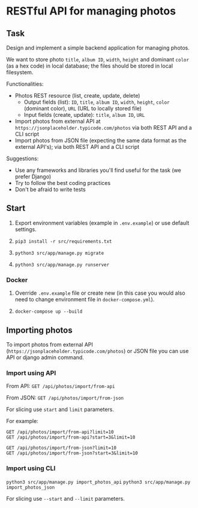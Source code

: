 # RESTful API for managing photos
## Task
Design and implement a simple backend application for managing photos.

We want to store photo `title`, `album ID`, `width`, `height` and dominant `color` (as a hex code) in local database; the files should be stored in local filesystem.

Functionalities:
- Photos REST resource (list, create, update, delete)
    - Output fields (list): `ID`, `title`, `album ID`, `width`, `height`, `color` (dominant color), `URL` (URL to locally stored file)
    - Input fields (create, update): `title`, `album ID`, `URL`
- Import photos from external API at `https://jsonplaceholder.typicode.com/photos` via both
REST API and a CLI script
- Import photos from JSON file (expecting the same data format as the external API's); via
both REST API and a CLI script

Suggestions:
- Use any frameworks and libraries you'll find useful for the task (we prefer Django)
- Try to follow the best coding practices
- Don't be afraid to write tests

## Start
1) Export environment variables (example in `.env.example`) or use default settings.

2) `pip3 install -r src/requirements.txt`

3) `python3 src/app/manage.py migrate`

4) `python3 src/app/manage.py runserver`

### Docker
1) Override `.env.example` file or create new (in this case you would also need to change environment file in `docker-compose.yml`).

2) `docker-compose up --build`

## Importing photos

To import photos from external API (`https://jsonplaceholder.typicode.com/photos`) or JSON file you can use API or django admin command.

### Import using API

From API: `GET /api/photos/import/from-api`

From JSON: `GET /api/photos/import/from-json`

For slicing use `start` and `limit` parameters.

For example:
```
GET /api/photos/import/from-api?limit=10
GET /api/photos/import/from-api?start=3&limit=10

GET /api/photos/import/from-json?limit=10
GET /api/photos/import/from-json?start=3&limit=10
```

### Import using CLI
`python3 src/app/manage.py import_photos_api`
`python3 src/app/manage.py import_photos_json`

For slicing use `--start` and `--limit` parameters.
